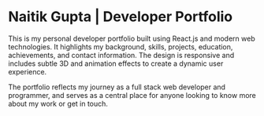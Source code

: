 # Naitik Gupta | Developer Portfolio

This is my personal developer portfolio built using React.js and modern web technologies. It highlights my background, skills, projects, education, achievements, and contact information. The design is responsive and includes subtle 3D and animation effects to create a dynamic user experience.

The portfolio reflects my journey as a full stack web developer and programmer, and serves as a central place for anyone looking to know more about my work or get in touch.

